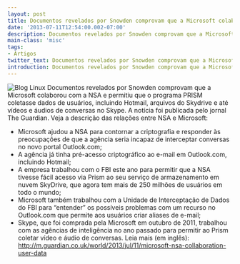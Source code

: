 ```yaml
---
layout: post
title: Documentos revelados por Snowden comprovam que a Microsoft colaborou co...
date: '2013-07-11T12:54:00.002-07:00'
description: Documentos revelados por Snowden comprovam que a Microsoft colaborou com a
main-class: 'misc'
tags:
- Artigos
twitter_text: Documentos revelados por Snowden comprovam que a Microsoft colaborou com a
introduction: Documentos revelados por Snowden comprovam que a Microsoft colaborou com a
---
```

![Blog Linux](http://partidopirata.org/wp-content/uploads/2013/07/prism1-640x360-300x168.jpg "Blog Linux")
Documentos  revelados por Snowden comprovam que a Microsoft colaborou com a NSA e  permitiu que o programa PRISM coletasse dados de usuários, incluindo  Hotmail, arquivos do Skydrive e até vídeos e áudios de conversas no  Skype. A notícia foi publicada pelo jornal The Guardian.
Veja a descrição das relações entre NSA e Microsoft:
- Microsoft ajudou a NSA para contornar a criptografia e responder às  preocupações de que a agência seria incapaz de interceptar conversas no  novo portal Outlook.com;
- A agência já tinha pré-acesso criptográfico ao e-mail em Outlook.com, incluindo Hotmail;
- A empresa trabalhou com o FBI este ano para permitir que a NSA  tivesse fácil acesso via Prism ao seu serviço de armazenamento em nuvem  SkyDrive, que agora tem mais de 250 milhões de usuários em todo o mundo;
- Microsoft também trabalhou com a Unidade de Interceptação de Dados  do FBI para “entender” os possíveis problemas com um recurso no  Outlook.com que permite aos usuários criar aliases de e-mail;
- Skype, que foi comprada pela Microsoft em outubro de 2011,  trabalhou com as agências de inteligência no ano passado para permitir  ao Prism coletar vídeo e áudio de conversas.
Leia mais (em inglês):
http://m.guardian.co.uk/world/2013/jul/11/microsoft-nsa-collaboration-user-data
